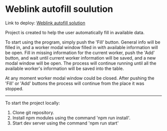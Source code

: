# Weblink autofill soulution

Link to deploy:
[Weblink autofill solution](https://yuriyl-git.github.io/AutoFill_Solution/ "Autofill solution")

Project is created to help the user automatically fill in available data.

To start using the program, simply push the 'Fill' button. General info will be 
filled in, and a worker modal window filled in with available information will be open. 
Fill in missing information for the current worker, push the 'Add' button, and wait 
until current worker information will be saved, and a new modal window will be open. 
The process will continue running until all the available worker's information will be 
saved into the table.

At any moment worker modal window could be closed. After pushing the 'Fill' or 'Add' buttons 
the process will continue from the place it was stopped.

--------------------------------------------------------------------------------------------

To start the project locally:
1. Clone git repository.
2. Install npm modules using the command 'npm run install'.
3. Start dev server using the command 'npm run start'
